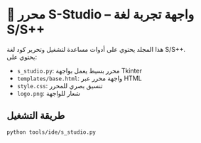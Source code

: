 # 🔧 محرر S-Studio – واجهة تجربة لغة S/S++

هذا المجلد يحتوي على أدوات مساعدة لتشغيل وتحرير كود لغة S/S++.  
يحتوي على:

- `s_studio.py`: محرر بسيط يعمل بواجهة Tkinter
- `templates/base.html`: واجهة محرر عبر HTML
- `style.css`: تنسيق بصري للمحرر
- `logo.png`: شعار للواجهة

## طريقة التشغيل

```bash
python tools/ide/s_studio.py
